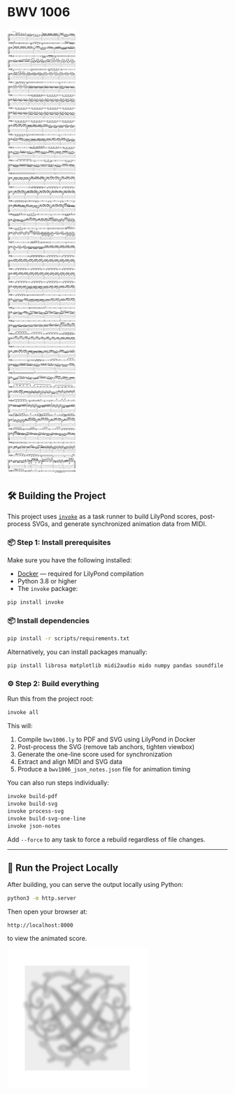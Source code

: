 # BWV 1006

![bwv1006](bwv1006.svg)


## 🛠️ Building the Project

This project uses [`invoke`](https://www.pyinvoke.org/) as a task runner to build LilyPond scores, post-process SVGs, and generate synchronized animation data from MIDI.

### 📦 Step 1: Install prerequisites

Make sure you have the following installed:

* [Docker](https://www.docker.com/) — required for LilyPond compilation
* Python 3.8 or higher
* The `invoke` package:

```bash
pip install invoke
```

### 📦 Install dependencies

```bash
pip install -r scripts/requirements.txt
```

Alternatively, you can install packages manually:

```bash
pip install librosa matplotlib midi2audio mido numpy pandas soundfile
```


### ⚙️ Step 2: Build everything

Run this from the project root:

```bash
invoke all
```

This will:

1. Compile `bwv1006.ly` to PDF and SVG using LilyPond in Docker
2. Post-process the SVG (remove tab anchors, tighten viewbox)
3. Generate the one-line score used for synchronization
4. Extract and align MIDI and SVG data
5. Produce a `bwv1006_json_notes.json` file for animation timing

You can also run steps individually:

```bash
invoke build-pdf
invoke build-svg
invoke process-svg
invoke build-svg-one-line
invoke json-notes
```

Add `--force` to any task to force a rebuild regardless of file changes.

---

## 🚀 Run the Project Locally

After building, you can serve the output locally using Python:

```bash
python3 -m http.server
```

Then open your browser at:

```
http://localhost:8000
```

to view the animated score.


![Bach's Seal](images/Bach_Seal_blurred_gray_bg_final.svg)
